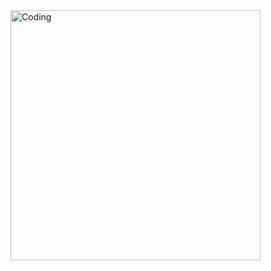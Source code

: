 <img align="left" alt="Coding" width="400" src="https://i.pinimg.com/originals/ca/00/60/ca0060f3414e6e20b75983acddafad53.gif">






